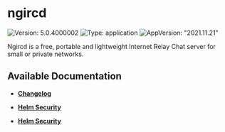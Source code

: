 # ngircd

![Version: 5.0.4000002](https://img.shields.io/badge/Version-5.0.4000002-informational?style=flat-square) ![Type: application](https://img.shields.io/badge/Type-application-informational?style=flat-square) ![AppVersion: "2021.11.21"](https://img.shields.io/badge/AppVersion-"2021.11.21"-informational?style=flat-square)

Ngircd is a free, portable and lightweight Internet Relay Chat server for small or private networks.

## Available Documentation

- [**Changelog**](CHANGELOG)

- [**Helm Security**](container-security)

- [**Helm Security**](helm-security)

